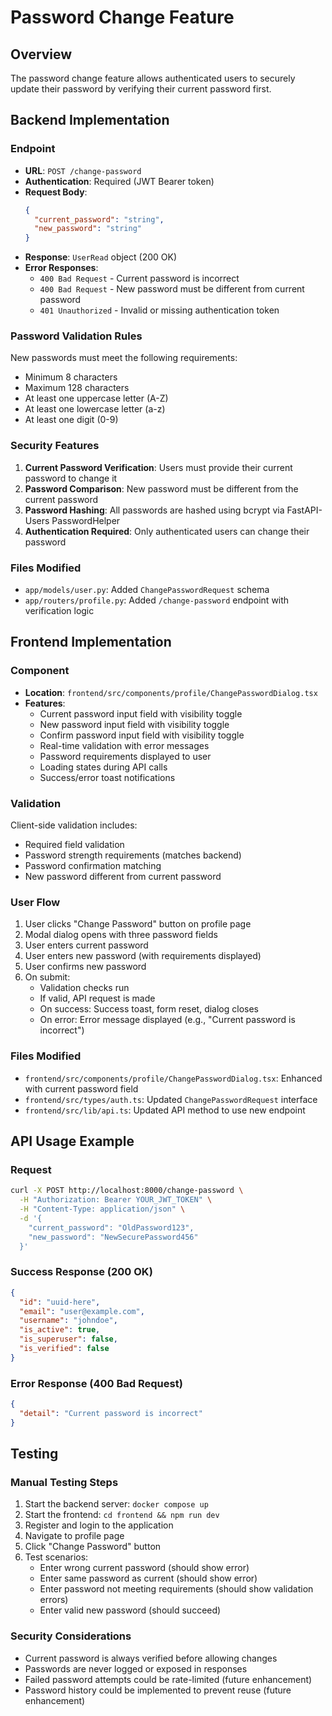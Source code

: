 # Password Change Feature

## Overview
The password change feature allows authenticated users to securely update their password by verifying their current password first.

## Backend Implementation

### Endpoint
- **URL**: `POST /change-password`
- **Authentication**: Required (JWT Bearer token)
- **Request Body**:
  ```json
  {
    "current_password": "string",
    "new_password": "string"
  }
  ```
- **Response**: `UserRead` object (200 OK)
- **Error Responses**:
  - `400 Bad Request` - Current password is incorrect
  - `400 Bad Request` - New password must be different from current password
  - `401 Unauthorized` - Invalid or missing authentication token

### Password Validation Rules
New passwords must meet the following requirements:
- Minimum 8 characters
- Maximum 128 characters
- At least one uppercase letter (A-Z)
- At least one lowercase letter (a-z)
- At least one digit (0-9)

### Security Features
1. **Current Password Verification**: Users must provide their current password to change it
2. **Password Comparison**: New password must be different from the current password
3. **Password Hashing**: All passwords are hashed using bcrypt via FastAPI-Users PasswordHelper
4. **Authentication Required**: Only authenticated users can change their password

### Files Modified
- `app/models/user.py`: Added `ChangePasswordRequest` schema
- `app/routers/profile.py`: Added `/change-password` endpoint with verification logic

## Frontend Implementation

### Component
- **Location**: `frontend/src/components/profile/ChangePasswordDialog.tsx`
- **Features**:
  - Current password input field with visibility toggle
  - New password input field with visibility toggle
  - Confirm password input field with visibility toggle
  - Real-time validation with error messages
  - Password requirements displayed to user
  - Loading states during API calls
  - Success/error toast notifications

### Validation
Client-side validation includes:
- Required field validation
- Password strength requirements (matches backend)
- Password confirmation matching
- New password different from current password

### User Flow
1. User clicks "Change Password" button on profile page
2. Modal dialog opens with three password fields
3. User enters current password
4. User enters new password (with requirements displayed)
5. User confirms new password
6. On submit:
   - Validation checks run
   - If valid, API request is made
   - On success: Success toast, form reset, dialog closes
   - On error: Error message displayed (e.g., "Current password is incorrect")

### Files Modified
- `frontend/src/components/profile/ChangePasswordDialog.tsx`: Enhanced with current password field
- `frontend/src/types/auth.ts`: Updated `ChangePasswordRequest` interface
- `frontend/src/lib/api.ts`: Updated API method to use new endpoint

## API Usage Example

### Request
```bash
curl -X POST http://localhost:8000/change-password \
  -H "Authorization: Bearer YOUR_JWT_TOKEN" \
  -H "Content-Type: application/json" \
  -d '{
    "current_password": "OldPassword123",
    "new_password": "NewSecurePassword456"
  }'
```

### Success Response (200 OK)
```json
{
  "id": "uuid-here",
  "email": "user@example.com",
  "username": "johndoe",
  "is_active": true,
  "is_superuser": false,
  "is_verified": false
}
```

### Error Response (400 Bad Request)
```json
{
  "detail": "Current password is incorrect"
}
```

## Testing

### Manual Testing Steps
1. Start the backend server: `docker compose up`
2. Start the frontend: `cd frontend && npm run dev`
3. Register and login to the application
4. Navigate to profile page
5. Click "Change Password" button
6. Test scenarios:
   - Enter wrong current password (should show error)
   - Enter same password as current (should show error)
   - Enter password not meeting requirements (should show validation errors)
   - Enter valid new password (should succeed)

### Security Considerations
- Current password is always verified before allowing changes
- Passwords are never logged or exposed in responses
- Failed password attempts could be rate-limited (future enhancement)
- Password history could be implemented to prevent reuse (future enhancement)
